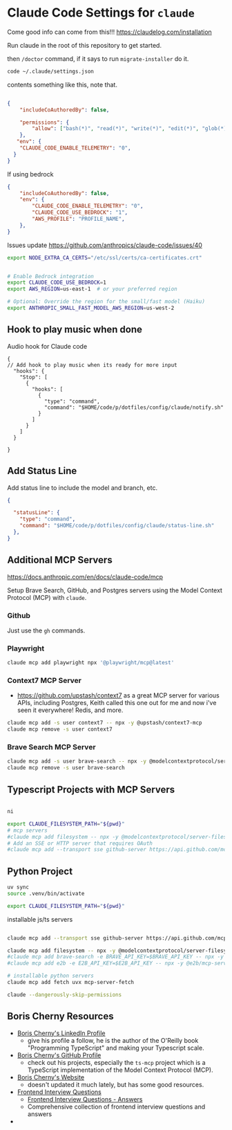 # Claude Code Settings for `claude`


Come good info can come from this!!! https://claudelog.com/installation


Run claude in the root of this repository to get started.

then `/doctor` command, if it says to run `migrate-installer` do it. 

```bash
code ~/.claude/settings.json
```

contents something like this, note that.

```json

{
    "includeCoAuthoredBy": false,

    "permissions": {
        "allow": ["bash(*)", "read(*)", "write(*)", "edit(*)", "glob(*)", "grep(*)", "task(*)", "websearch(*)"]
    },
   "env": {
    "CLAUDE_CODE_ENABLE_TELEMETRY": "0",
  }
}
```
If using bedrock

```json
{
    "includeCoAuthoredBy": false,
    "env": {
        "CLAUDE_CODE_ENABLE_TELEMETRY": "0",
        "CLAUDE_CODE_USE_BEDROCK": "1",
        "AWS_PROFILE": "PROFILE_NAME",
    },
}
```



Issues update 
https://github.com/anthropics/claude-code/issues/40

```bash
export NODE_EXTRA_CA_CERTS="/etc/ssl/certs/ca-certificates.crt"


# Enable Bedrock integration
export CLAUDE_CODE_USE_BEDROCK=1
export AWS_REGION=us-east-1  # or your preferred region

# Optional: Override the region for the small/fast model (Haiku)
export ANTHROPIC_SMALL_FAST_MODEL_AWS_REGION=us-west-2
```
## Hook to play music when done

Audio hook for Claude code

```jsonc
{
// Add hook to play music when its ready for more input
  "hooks": {
    "Stop": [
      {
        "hooks": [
          {
            "type": "command",
            "command": "$HOME/code/p/dotfiles/config/claude/notify.sh"
          }
        ]
      }
    ]
  }

}
```

## Add Status Line

Add status line to include the model and branch, etc.

```json
{

  "statusLine": {
    "type": "command",
    "command": "$HOME/code/p/dotfiles/config/claude/status-line.sh"
  },
}

```

## Additional MCP Servers

https://docs.anthropic.com/en/docs/claude-code/mcp


Setup Brave Search, GitHub, and Postgres servers using the Model Context Protocol (MCP) with `claude`.

### Github

Just use the `gh` commands.


### Playwright


```bash
claude mcp add playwright npx '@playwright/mcp@latest'
```



### Context7 MCP Server

- https://github.com/upstash/context7 as a great MCP server for various APIs, including Postgres, 
Keith called this one out for me and now i've seen it everywhere!  Redis, and more.

```bash
claude mcp add -s user context7 -- npx -y @upstash/context7-mcp
claude mcp remove -s user context7
```

### Brave Search MCP Server

```bash
claude mcp add -s user brave-search -- npx -y @modelcontextprotocol/server-brave-search -e BRAVE_API_KEY=$BRAVE_API_KEY
claude mcp remove -s user brave-search
```


## Typescript Projects with MCP Servers


```bash

ni

export CLAUDE_FILESYSTEM_PATH="${pwd}"
# mcp servers
#claude mcp add filesystem -- npx -y @modelcontextprotocol/server-filesystem "$CLAUDE_FILESYSTEM_PATH"
# Add an SSE or HTTP server that requires OAuth
#claude mcp add --transport sse github-server https://api.github.com/mcp

```





## Python Project



```bash
uv sync
source .venv/bin/activate

export CLAUDE_FILESYSTEM_PATH="${pwd}"


```

installable js/ts servers

```bash

claude mcp add --transport sse github-server https://api.github.com/mcp

claude mcp add filesystem -- npx -y @modelcontextprotocol/server-filesystem "${pwd}"
#claude mcp add brave-search -e BRAVE_API_KEY=$BRAVE_API_KEY -- npx -y @modelcontextprotocol/server-brave-search
#claude mcp add e2b -e E2B_API_KEY=$E2B_API_KEY -- npx -y @e2b/mcp-server 

# installable python servers
claude mcp add fetch uvx mcp-server-fetch

claude --dangerously-skip-permissions


```


## Boris Cherny Resources

- [Boris Cherny's LinkedIn Profile](https://www.linkedin.com/in/bcherny/)
  - give his profile a follow, he is the author of the O'Reilly book "Programming TypeScript" and making your Typescript scale.
- [Boris Cherny's GitHub Profile](https://github.com/bcherny)
    - check out his projects, especially the `ts-mcp` project which is a TypeScript implementation of the Model Context Protocol (MCP).
- [Boris Cherny's Website](https://borischerny.com/)
    - doesn't updated it much lately, but has some good resources.
- [Frontend Interview Questions](https://borischerny.com/javascript/%22functional/programming%22/2017/06/09/Frontend-Interview-Questions.html)
    - [Frontend Interview Questions - Answers](https://github.com/bcherny/frontend-interview-questions)
    - Comprehensive collection of frontend interview questions and answers
- 


